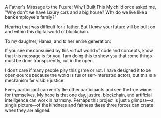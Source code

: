 
A Father's Message to the Future: Why I Built This
My child once asked me, "Why don't we have luxury cars and a big house? Why do we live like a bank employee's family?"

Hearing that was difficult for a father. But I know your future will be built on and within this digital world of blockchain.

To my daughter, Hanna, and to her entire generation:

If you see me consumed by this virtual world of code and concepts, know that this message is for you. I am doing this to show you that some things must be done transparently, out in the open.

I don't care if many people play this game or not. I have designed it to be open-source because the world is full of self-interested actors, but this is a mechanism for visible justice.

Every participant can verify the other participants and see the true winner for themselves. My hope is that one day, justice, blockchain, and artificial intelligence can work in harmony. Perhaps this project is just a glimpse—a single picture—of the kindness and fairness these three forces can create when they are aligned.
